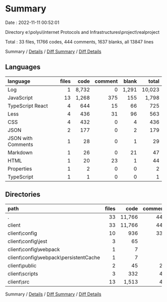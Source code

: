 # Summary

Date : 2022-11-11 00:52:01

Directory e:\\polyu\\Internet Protocols and Infrastructures\\project\\realproject

Total : 33 files,  11766 codes, 444 comments, 1637 blanks, all 13847 lines

Summary / [Details](details.md) / [Diff Summary](diff.md) / [Diff Details](diff-details.md)

## Languages
| language | files | code | comment | blank | total |
| :--- | ---: | ---: | ---: | ---: | ---: |
| Log | 1 | 8,732 | 0 | 1,291 | 10,023 |
| JavaScript | 13 | 1,268 | 375 | 155 | 1,798 |
| TypeScript React | 4 | 644 | 15 | 66 | 725 |
| Less | 4 | 436 | 31 | 96 | 563 |
| CSS | 4 | 432 | 0 | 4 | 436 |
| JSON | 2 | 177 | 0 | 2 | 179 |
| JSON with Comments | 1 | 28 | 0 | 1 | 29 |
| Markdown | 1 | 26 | 0 | 21 | 47 |
| HTML | 1 | 20 | 23 | 1 | 44 |
| Properties | 1 | 2 | 0 | 0 | 2 |
| TypeScript | 1 | 1 | 0 | 0 | 1 |

## Directories
| path | files | code | comment | blank | total |
| :--- | ---: | ---: | ---: | ---: | ---: |
| . | 33 | 11,766 | 444 | 1,637 | 13,847 |
| client | 33 | 11,766 | 444 | 1,637 | 13,847 |
| client\\config | 10 | 936 | 330 | 106 | 1,372 |
| client\\config\\jest | 3 | 65 | 7 | 14 | 86 |
| client\\config\\webpack | 1 | 7 | 0 | 3 | 10 |
| client\\config\\webpack\\persistentCache | 1 | 7 | 0 | 3 | 10 |
| client\\public | 2 | 45 | 23 | 2 | 70 |
| client\\scripts | 3 | 332 | 45 | 49 | 426 |
| client\\src | 13 | 1,513 | 46 | 166 | 1,725 |

Summary / [Details](details.md) / [Diff Summary](diff.md) / [Diff Details](diff-details.md)